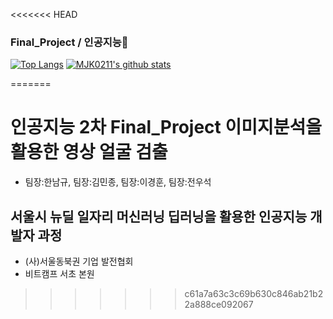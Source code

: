 <<<<<<< HEAD
### Final_Project / 인공지능👋
[![Top Langs](https://github-readme-stats.vercel.app/api/top-langs/?username=MJK0211&layout=compact)](https://github.com/anuraghazra/github-readme-stats)
[![MJK0211's github stats](https://github-readme-stats.vercel.app/api?username=MJK0211&theme=default)](https://github.com/anuraghazra/github-readme-stats)

=======
# 인공지능 2차 Final_Project 이미지분석을 활용한 영상 얼굴 검출
- 팀장:한남규, 팀장:김민종, 팀장:이경훈, 팀장:전우석


## 서울시 뉴딜 일자리 머신러닝 딥러닝을 활용한 인공지능 개발자 과정
- (사)서울동북권 기업 발전협회 
- 비트캠프 서초 본원
>>>>>>> c61a7a63c3c69b630c846ab21b22a888ce092067
